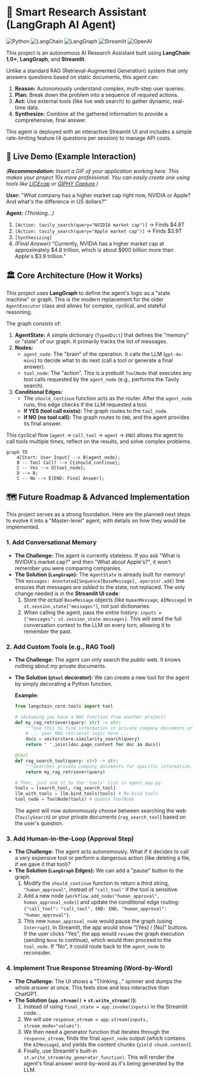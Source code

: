 # 🧠 Smart Research Assistant (LangGraph AI Agent)

![Python](https://img.shields.io/badge/Python-3.11%2B-blue.svg)
![LangChain](https://img.shields.io/badge/LangChain-1.0%2B-green.svg)
![LangGraph](https://img.shields.io/badge/LangGraph-1.0-orange.svg)
![Streamlit](https://img.shields.io/badge/Streamlit-brightgreen.svg)
![OpenAI](https://img.shields.io/badge/OpenAI-GPT--4o--mini-black.svg)

This project is an autonomous AI Research Assistant built using **LangChain 1.0+**, **LangGraph**, and **Streamlit**.

Unlike a standard RAG (Retrieval-Augmented Generation) system that only answers questions based on static documents, this agent can:
1.  **Reason:** Autonomously understand complex, multi-step user queries.
2.  **Plan:** Break down the problem into a sequence of required actions.
3.  **Act:** Use external tools (like live web search) to gather dynamic, real-time data.
4.  **Synthesize:** Combine all the gathered information to provide a comprehensive, final answer.

This agent is deployed with an interactive Streamlit UI and includes a simple rate-limiting feature (4 questions per session) to manage API costs.

## 🎥 Live Demo (Example Interaction)

*(**Recommendation:** Insert a GIF of your application working here. This makes your project 10x more professional. You can easily create one using tools like [LICEcap](https://www.cockos.com/licecap/) or [GIPHY Capture](https://giphy.com/apps/giphycapture).)*

**User:** "What company has a higher market cap right now, NVIDIA or Apple? And what's the difference in US dollars?"

**Agent:** *(Thinking...)*
1.  `[Action: tavily_search(query="NVIDIA market cap")]` -> Finds $4.8T
2.  `[Action: tavily_search(query="Apple market cap")]` -> Finds $3.9T
3.  `[Synthesizing]`
4.  *(Final Answer)* "Currently, NVIDIA has a higher market cap at approximately $4.8 trillion, which is about $900 billion more than Apple's $3.9 trillion."

## 🏛️ Core Architecture (How it Works)

This project uses **LangGraph** to define the agent's logic as a "state machine" or graph. This is the modern replacement for the older `AgentExecutor` class and allows for complex, cyclical, and stateful reasoning.

The graph consists of:
1.  **AgentState:** A simple dictionary (`TypedDict`) that defines the "memory" or "state" of our graph. It primarily tracks the list of messages.
2.  **Nodes:**
    * `agent_node`: The "brain" of the operation. It calls the LLM (`gpt-4o-mini`) to decide what to do next (call a tool or generate a final answer).
    * `tool_node`: The "action". This is a prebuilt `ToolNode` that executes any tool calls requested by the `agent_node` (e.g., performs the Tavily search).
3.  **Conditional Edges:**
    * The `should_continue` function acts as the router. After the `agent_node` runs, this edge checks if the LLM requested a tool.
    * **If YES (tool call exists):** The graph routes to the `tool_node`.
    * **If NO (no tool call):** The graph routes to `END`, and the agent provides its final answer.

This cyclical flow (`agent` -> `call_tool` -> `agent` -> `END`) allows the agent to call tools multiple times, reflect on the results, and solve complex problems.

```mermaid
graph TD
    A[Start: User Input] --> B(agent_node);
    B -- Tool Call? --> C{should_continue};
    C -- Yes --> D[tool_node];
    D --> B;
    C -- No --> E[END: Final Answer];
```
## 🗺️ Future Roadmap & Advanced Implementation
This project serves as a strong foundation. Here are the planned next steps to evolve it into a "Master-level" agent, with details on *how* they would be implemented.

### 1. Add Conversational Memory

* **The Challenge:** The agent is currently stateless. If you ask "What is NVIDIA's market cap?" and then "What about Apple's?", it won't remember you were comparing companies.
* **The Solution (`LangGraph`):** The `AgentState` is already built for memory! The `messages: Annotated[Sequence[BaseMessage], operator.add]` line ensures that messages are *added* to the state, not replaced. The only change needed is in the **Streamlit UI code**:
    1.  Store the *actual* `BaseMessage` objects (like `HumanMessage`, `AIMessage`) in `st.session_state["messages"]`, not just dictionaries.
    2.  When calling the agent, pass the *entire* history: `inputs = {"messages": st.session_state.messages}`.
    This will send the full conversation context to the LLM on every turn, allowing it to remember the past.

### 2. Add Custom Tools (e.g., RAG Tool)

* **The Challenge:** The agent can only search the *public* web. It knows nothing about *my* private documents.
* **The Solution (`@tool` decorator):** We can create a new tool for the agent by simply decorating a Python function.

    **Example:**
    ```python
    from langchain_core.tools import tool

    # (Assuming you have a RAG function from another project)
    def my_rag_retriever(query: str) -> str:
        """Use this to find information in private company documents or PDFs."""
        # ... your RAG retrieval logic here ...
        docs = vectorstore.similarity_search(query)
        return " ".join([doc.page_content for doc in docs])

    @tool
    def rag_search_tool(query: str) -> str:
        """Searches private company documents for specific information."""
        return my_rag_retriever(query)

    # Then, just add it to the 'tools' list in agent_app.py:
    tools = [search_tool, rag_search_tool]
    llm_with_tools = llm.bind_tools(tools) # Re-bind tools
    tool_node = ToolNode(tools) # Update ToolNode
    ```
    The agent will now *autonomously choose* between searching the web (`TavilySearch`) or your private documents (`rag_search_tool`) based on the user's question.

### 3. Add Human-in-the-Loop (Approval Step)

* **The Challenge:** The agent acts autonomously. What if it decides to call a very expensive tool or perform a dangerous action (like deleting a file, if we gave it that tool)?
* **The Solution (`LangGraph` Edges):** We can add a "pause" button to the graph.
    1.  Modify the `should_continue` function to return a third string, `"human_approval"`, instead of `"call_tool"` if the tool is sensitive.
    2.  Add a new node (`workflow.add_node("human_approval", human_approval_node)`) and update the conditional edge routing: `{"call_tool": "call_tool", END: END, "human_approval": "human_approval"}`.
    3.  This new `human_approval_node` would pause the graph (using `Interrupt`). In Streamlit, the app would show "[Yes] / [No]" buttons. If the user clicks "Yes", the app would `resume` the graph execution (sending `None` to continue), which would then proceed to the `tool_node`. If "No", it could route back to the `agent_node` to reconsider.

### 4. Implement True Response Streaming (Word-by-Word)

* **The Challenge:** The UI shows a "Thinking..." spinner and dumps the whole answer at once. This feels slow and less interactive than ChatGPT.
* **The Solution (`app.stream()` + `st.write_stream()`):**
    1.  Instead of using `final_state = app.invoke(inputs)` in the Streamlit code...
    2.  We will use `response_stream = app.stream(inputs, stream_mode="values")`.
    3.  We then need a generator function that iterates through the `response_stream`, finds the final `agent_node` output (which contains the `AIMessage`), and yields the content chunks (`yield chunk.content`).
    4.  Finally, use Streamlit's built-in `st.write_stream(my_generator_function)`. This will render the agent's final answer word-by-word as it's being generated by the LLM.